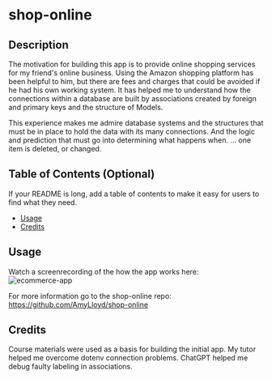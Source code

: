 # shop-online

## Description

The motivation for building this app is to provide online shopping services for my friend's online business. Using the Amazon shopping platform has been helpful to him, but there are fees and charges that could be avoided if he had his own working system. It has helped me to understand how the connections within a database are built by associations created by foreign and primary keys and the structure of Models. 

This experience makes me admire database systems and the structures that must be in place to hold the data with its many connections. And the logic and prediction that must go into determining what happens when. ... one item is deleted, or changed.

## Table of Contents (Optional)

If your README is long, add a table of contents to make it easy for users to find what they need.

- [Usage](#usage)
- [Credits](#credits)

## Usage

Watch a screenrecording of the how the app works here:
![ecommerce-app](https://watch.screencastify.com/v/rBtgryj0o3qnEm3hXf8F)

For more information go to the shop-online repo: https://github.com/AmyLloyd/shop-online 

## Credits
Course materials were used as a basis for building the initial app. 
My tutor helped me overcome dotenv connection problems. 
ChatGPT helped me debug faulty labeling in associations. 